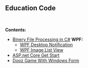 ## Education Code

<br />

**Contents:**

* [Binery File Processing in C#](https://github.com/MMovasaghi/BinaryFileProcessing)
**WPF:**
  * [WPF Desktop Notification](https://github.com/MMovasaghi/Windows_Notification)
  * [WPF Image List View](https://github.com/MMovasaghi/Image_ListView)
* [ASP.net Core Get Start](https://github.com/MMovasaghi/ASP.net-Core)
* [Dooz Game With Windows Form](https://github.com/MMovasaghi/Dooz)
